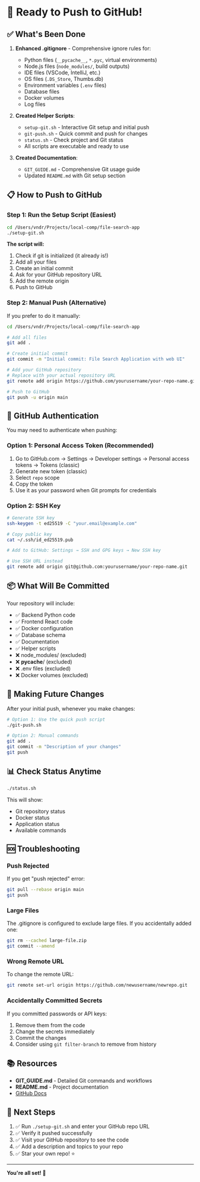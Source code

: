 # 🚀 Ready to Push to GitHub!

## ✅ What's Been Done

1. **Enhanced .gitignore** - Comprehensive ignore rules for:
   - Python files (`__pycache__`, `*.pyc`, virtual environments)
   - Node.js files (`node_modules/`, build outputs)
   - IDE files (VSCode, IntelliJ, etc.)
   - OS files (`.DS_Store`, Thumbs.db)
   - Environment variables (`.env` files)
   - Database files
   - Docker volumes
   - Log files

2. **Created Helper Scripts**:
   - `setup-git.sh` - Interactive Git setup and initial push
   - `git-push.sh` - Quick commit and push for changes
   - `status.sh` - Check project and Git status
   - All scripts are executable and ready to use

3. **Created Documentation**:
   - `GIT_GUIDE.md` - Comprehensive Git usage guide
   - Updated `README.md` with Git setup section

## 📋 How to Push to GitHub

### Step 1: Run the Setup Script (Easiest)

```bash
cd /Users/vndr/Projects/local-comp/file-search-app
./setup-git.sh
```

**The script will:**
1. Check if git is initialized (it already is!)
2. Add all your files
3. Create an initial commit
4. Ask for your GitHub repository URL
5. Add the remote origin
6. Push to GitHub

### Step 2: Manual Push (Alternative)

If you prefer to do it manually:

```bash
cd /Users/vndr/Projects/local-comp/file-search-app

# Add all files
git add .

# Create initial commit
git commit -m "Initial commit: File Search Application with web UI"

# Add your GitHub repository
# Replace with your actual repository URL
git remote add origin https://github.com/yourusername/your-repo-name.git

# Push to GitHub
git push -u origin main
```

## 🔑 GitHub Authentication

You may need to authenticate when pushing:

### Option 1: Personal Access Token (Recommended)
1. Go to GitHub.com → Settings → Developer settings → Personal access tokens → Tokens (classic)
2. Generate new token (classic)
3. Select `repo` scope
4. Copy the token
5. Use it as your password when Git prompts for credentials

### Option 2: SSH Key
```bash
# Generate SSH key
ssh-keygen -t ed25519 -C "your.email@example.com"

# Copy public key
cat ~/.ssh/id_ed25519.pub

# Add to GitHub: Settings → SSH and GPG keys → New SSH key

# Use SSH URL instead
git remote add origin git@github.com:yourusername/your-repo-name.git
```

## 📦 What Will Be Committed

Your repository will include:
- ✅ Backend Python code
- ✅ Frontend React code
- ✅ Docker configuration
- ✅ Database schema
- ✅ Documentation
- ✅ Helper scripts
- ❌ node_modules/ (excluded)
- ❌ __pycache__/ (excluded)
- ❌ .env files (excluded)
- ❌ Docker volumes (excluded)

## 🔄 Making Future Changes

After your initial push, whenever you make changes:

```bash
# Option 1: Use the quick push script
./git-push.sh

# Option 2: Manual commands
git add .
git commit -m "Description of your changes"
git push
```

## 📊 Check Status Anytime

```bash
./status.sh
```

This will show:
- Git repository status
- Docker status
- Application status
- Available commands

## 🆘 Troubleshooting

### Push Rejected
If you get "push rejected" error:
```bash
git pull --rebase origin main
git push
```

### Large Files
The .gitignore is configured to exclude large files. If you accidentally added one:
```bash
git rm --cached large-file.zip
git commit --amend
```

### Wrong Remote URL
To change the remote URL:
```bash
git remote set-url origin https://github.com/newusername/newrepo.git
```

### Accidentally Committed Secrets
If you committed passwords or API keys:
1. Remove them from the code
2. Change the secrets immediately
3. Commit the changes
4. Consider using `git filter-branch` to remove from history

## 📚 Resources

- **GIT_GUIDE.md** - Detailed Git commands and workflows
- **README.md** - Project documentation
- [GitHub Docs](https://docs.github.com/)

## 🎯 Next Steps

1. ✅ Run `./setup-git.sh` and enter your GitHub repo URL
2. ✅ Verify it pushed successfully
3. ✅ Visit your GitHub repository to see the code
4. ✅ Add a description and topics to your repo
5. ✅ Star your own repo! ⭐

---

**You're all set! 🎉**